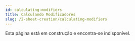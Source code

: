 ```yaml
---
id: calculating-modifiers
title: Calculando Modificadores
slug: /2-sheet-creation/calculating-modifiers
---
```


Esta página está em construção e encontra-se indisponível.
